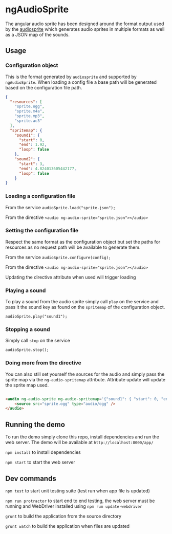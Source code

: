 ngAudioSprite
===================

The angular audio sprite has been designed around the format output used by the [audiosprite](https://github.com/tonistiigi/audiosprite) which generates audio sprites in multiple formats
as well as a JSON map of the sounds.

## Usage

### Configuration object

This is the format generated by `audiosprite` and supported by `ngAudioSprite`.
When loading a config file a base path will be generated based on the configuration file  path.

```json
{
  "resources": [
    "sprite.ogg", 
    "sprite.m4a",
    "sprite.mp3",
    "sprite.ac3"
  ],
  "spritemap": {
    "sound1": {
      "start": 0,
      "end": 1.92,
      "loop": false
    },
    "sound2": {
      "start": 3,
      "end": 4.824013605442177,
      "loop": false
    }
}
```

### Loading a configuration file

From the service `audioSprite.load("sprite.json");`

From the directive `<audio ng-audio-sprite="sprite.json"></audio>`

### Setting the configuration file

Respect the same format as the configuration object but set the paths for resources as no request path will be available to generate them.

From the service `audioSprite.configure(config);`

From the directive `<audio ng-audio-sprite="sprite.json"></audio>`

Updating the directive attribute when used will trigger loading

### Playing a sound

To play a sound from the audio sprite simply call `play` on the service and pass it the sound key as found on the `spritemap` of the configuration object.

`audioSprite.play("sound1");`

### Stopping a sound

Simply call `stop` on the service

`audioSprite.stop();`

### Doing more from the directive

You can also still set yourself the sources for the audio and simply pass the sprite map via the `ng-audio-spritemap` attribute.
Attribute update will update the sprite map used.

```html

<audio ng-audio-sprite ng-audio-spritemap='{"sound1": { "start": 0, "end": 1.92, "loop": false }, "sound2": { "start": 3, "end": 4.824013605442177, "loop": false}}'>
    <source src="sprite.ogg" type="audio/ogg" />
</audio>

```

## Running the demo

To run the demo simply clone this repo, install dependencies and run the web server. The demo will be available at `http://localhost:8000/app/`
 
```npm install``` to install dependencies

```npm start``` to start the web server

## Dev commands

```npm test``` to start unit testing suite (test run when app file is updated)

```npm run protractor``` to start end to end testing, the web server must be running and WebDriver installed using ```npm run update-webdriver```

```grunt``` to build the application from the source directory

```grunt watch``` to build the application when files are updated
